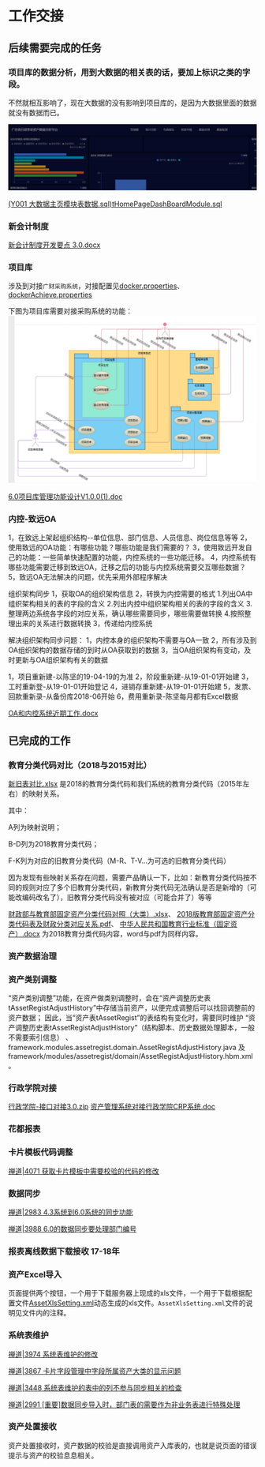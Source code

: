 # 工作交接

## 后续需要完成的任务

### 项目库的数据分析，用到大数据的相关表的话，要加上标识之类的字段。
 
  不然就相互影响了，现在大数据的没有影响到项目库的，是因为大数据里面的数据 就没有数据而已。

  ![项目库-大数据](https://github.com/WenzelLin/knowledge-base/blob/master/Work%20Handover/%E5%B9%BF%E5%B7%9E%E7%9B%9B%E7%A5%BA%E4%BF%A1%E6%81%AF%E7%A7%91%E6%8A%80%E6%9C%89%E9%99%90%E5%85%AC%E5%8F%B8/%E9%A1%B9%E7%9B%AE%E5%BA%93-%E5%A4%A7%E6%95%B0%E6%8D%AE.png?raw=true)

  [(Y001 大数据主页模块表数据.sql)tHomePageDashBoardModule.sql](https://github.com/WenzelLin/knowledge-base/blob/master/Work%20Handover/%E5%B9%BF%E5%B7%9E%E7%9B%9B%E7%A5%BA%E4%BF%A1%E6%81%AF%E7%A7%91%E6%8A%80%E6%9C%89%E9%99%90%E5%85%AC%E5%8F%B8/(Y001%20%E5%A4%A7%E6%95%B0%E6%8D%AE%E4%B8%BB%E9%A1%B5%E6%A8%A1%E5%9D%97%E8%A1%A8%E6%95%B0%E6%8D%AE)tHomePageDashBoardModule.sql)


### 新会计制度
 [新会计制度开发要点 3.0.docx](https://github.com/WenzelLin/knowledge-base/blob/master/Work%20Handover/%E5%B9%BF%E5%B7%9E%E7%9B%9B%E7%A5%BA%E4%BF%A1%E6%81%AF%E7%A7%91%E6%8A%80%E6%9C%89%E9%99%90%E5%85%AC%E5%8F%B8/%E6%96%B0%E4%BC%9A%E8%AE%A1%E5%88%B6%E5%BA%A6%E5%BC%80%E5%8F%91%E8%A6%81%E7%82%B9%203.0.docx)

### 项目库
 涉及到对接`广财采购系统`，对接配置见[docker.properties](https://github.com/WenzelLin/knowledge-base/blob/master/Work%20Handover/%E5%B9%BF%E5%B7%9E%E7%9B%9B%E7%A5%BA%E4%BF%A1%E6%81%AF%E7%A7%91%E6%8A%80%E6%9C%89%E9%99%90%E5%85%AC%E5%8F%B8/docker.properties)、[dockerAchieve.properties](https://github.com/WenzelLin/knowledge-base/blob/master/Work%20Handover/%E5%B9%BF%E5%B7%9E%E7%9B%9B%E7%A5%BA%E4%BF%A1%E6%81%AF%E7%A7%91%E6%8A%80%E6%9C%89%E9%99%90%E5%85%AC%E5%8F%B8/dockerAchieve.properties)
 
 下图为项目库需要对接采购系统的功能：
 ![项目库-采购-广财](https://github.com/WenzelLin/knowledge-base/blob/master/Work%20Handover/%E5%B9%BF%E5%B7%9E%E7%9B%9B%E7%A5%BA%E4%BF%A1%E6%81%AF%E7%A7%91%E6%8A%80%E6%9C%89%E9%99%90%E5%85%AC%E5%8F%B8/%E9%A1%B9%E7%9B%AE%E5%BA%93-%E9%87%87%E8%B4%AD-%E5%B9%BF%E8%B4%A2.png?raw=true)
 
 [6.0项目库管理功能设计V1.0.0(1).doc](https://github.com/WenzelLin/knowledge-base/blob/master/Work%20Handover/%E5%B9%BF%E5%B7%9E%E7%9B%9B%E7%A5%BA%E4%BF%A1%E6%81%AF%E7%A7%91%E6%8A%80%E6%9C%89%E9%99%90%E5%85%AC%E5%8F%B8/6.0%E9%A1%B9%E7%9B%AE%E5%BA%93%E7%AE%A1%E7%90%86%E5%8A%9F%E8%83%BD%E8%AE%BE%E8%AE%A1V1.0.0(1).doc)

### 内控-致远OA
1，在致远上架起组织结构--单位信息、部门信息、人员信息、岗位信息等等
2，使用致远的OA功能：有哪些功能？哪些功能是我们需要的？
3，使用致远开发自己的功能：一些简单快速配置的功能，内控系统的一些功能迁移。
4，内控系统有哪些功能需要迁移到致远OA，迁移之后的功能与内控系统需要交互哪些数据？
5，致远OA无法解决的问题，优先采用外部程序解决


组织架构同步
1，获取OA的组织架构信息
2，转换为内控需要的格式
	1.列出OA中组织架构相关的表的字段的含义
	2.列出内控中组织架构相关的表的字段的含义
	3.整理两边系统各字段的对应关系，确认哪些需要同步，哪些需要做转换
	4.按照整理出来的关系进行数据转换
3，传递给内控系统

解决组织架构同步问题：
1，内控本身的组织架构不需要与OA一致
2，所有涉及到OA组织架构的数据存储的到时从OA获取到的数据
3，当OA组织架构有变动，及时更新与OA组织架构有关的数据

1，项目重新建-以陈坚的19-04-19的为准
2，阶段重新建-从19-01-01开始建
3，工时重新登-从19-01-01开始登记
4，进销存重新建-从19-01-01开始建
5，发票、回款重新录-从备份库2018-06开始
6，费用重新录-陈坚每月都有Excel数据


 [OA和内控系统近期工作.docx](https://github.com/WenzelLin/knowledge-base/blob/master/Work%20Handover/%E5%B9%BF%E5%B7%9E%E7%9B%9B%E7%A5%BA%E4%BF%A1%E6%81%AF%E7%A7%91%E6%8A%80%E6%9C%89%E9%99%90%E5%85%AC%E5%8F%B8/OA%E5%92%8C%E5%86%85%E6%8E%A7%E7%B3%BB%E7%BB%9F%E8%BF%91%E6%9C%9F%E5%B7%A5%E4%BD%9C.docx)

## 已完成的工作

### 教育分类代码对比（2018与2015对比）

  [新旧表对比.xlsx](https://github.com/WenzelLin/knowledge-base/blob/master/Work%20Handover/%E5%B9%BF%E5%B7%9E%E7%9B%9B%E7%A5%BA%E4%BF%A1%E6%81%AF%E7%A7%91%E6%8A%80%E6%9C%89%E9%99%90%E5%85%AC%E5%8F%B8/%E6%96%B0%E6%97%A7%E8%A1%A8%E5%AF%B9%E6%AF%94.xlsx) 是2018的教育分类代码和我们系统的教育分类代码（2015年左右）的映射关系。
  
  其中：
  
  A列为映射说明；
  
  B-D列为2018教育分类代码；
  
  F-K列为对应的旧教育分类代码（M-R、T-V...为可选的旧教育分类代码）

  因为发现有些映射关系存在问题，需要产品确认一下，比如：新教育分类代码按不同的规则对应了多个旧教育分类代码，新教育分类代码无法确认是否是新增的（可能改编码改名了），旧教育分类代码没有被对应（可能合并了）等等

  
  [财政部与教育部固定资产分类代码对照（大类）.xlsx](https://github.com/WenzelLin/knowledge-base/blob/master/Work%20Handover/%E5%B9%BF%E5%B7%9E%E7%9B%9B%E7%A5%BA%E4%BF%A1%E6%81%AF%E7%A7%91%E6%8A%80%E6%9C%89%E9%99%90%E5%85%AC%E5%8F%B8/%E8%B4%A2%E6%94%BF%E9%83%A8%E4%B8%8E%E6%95%99%E8%82%B2%E9%83%A8%E5%9B%BA%E5%AE%9A%E8%B5%84%E4%BA%A7%E5%88%86%E7%B1%BB%E4%BB%A3%E7%A0%81%E5%AF%B9%E7%85%A7%EF%BC%88%E5%A4%A7%E7%B1%BB%EF%BC%89.xlsx)、
  [2018版教育部固定资产分类代码表及财政分类对应关系.pdf](https://github.com/WenzelLin/knowledge-base/blob/master/Work%20Handover/%E5%B9%BF%E5%B7%9E%E7%9B%9B%E7%A5%BA%E4%BF%A1%E6%81%AF%E7%A7%91%E6%8A%80%E6%9C%89%E9%99%90%E5%85%AC%E5%8F%B8/2018%E7%89%88%E6%95%99%E8%82%B2%E9%83%A8%E5%9B%BA%E5%AE%9A%E8%B5%84%E4%BA%A7%E5%88%86%E7%B1%BB%E4%BB%A3%E7%A0%81%E8%A1%A8%E5%8F%8A%E8%B4%A2%E6%94%BF%E5%88%86%E7%B1%BB%E5%AF%B9%E5%BA%94%E5%85%B3%E7%B3%BB.pdf)、
  [中华人民共和国教育行业标准（固定资产）.docx](https://github.com/WenzelLin/knowledge-base/blob/master/Work%20Handover/%E5%B9%BF%E5%B7%9E%E7%9B%9B%E7%A5%BA%E4%BF%A1%E6%81%AF%E7%A7%91%E6%8A%80%E6%9C%89%E9%99%90%E5%85%AC%E5%8F%B8/%E4%B8%AD%E5%8D%8E%E4%BA%BA%E6%B0%91%E5%85%B1%E5%92%8C%E5%9B%BD%E6%95%99%E8%82%B2%E8%A1%8C%E4%B8%9A%E6%A0%87%E5%87%86%EF%BC%88%E5%9B%BA%E5%AE%9A%E8%B5%84%E4%BA%A7%EF%BC%89.docx) 为2018教育分类代码内容，word与pdf为同样内容。

### 资产数据治理

### 资产类别调整

“资产类别调整”功能，在资产做类别调整时，会在“资产调整历史表tAssetRegistAdjustHistory”中存储当前资产，以便完成调整后可以找回调整前的资产数据；
因此，当“资产表tAssetRegist”的表结构有变化时，需要同时维护
“资产调整历史表tAssetRegistAdjustHistory”（结构脚本、历史数据处理脚本，一般不需要索引信息）
、framework.modules.assetregist.domain.AssetRegistAdjustHistory.java
及framework/modules/assetregist/domain/AssetRegistAdjustHistory.hbm.xml。

### 行政学院对接
[行政学院-接口对接3.0.zip](https://github.com/WenzelLin/knowledge-base/blob/master/Work%20Handover/%E5%B9%BF%E5%B7%9E%E7%9B%9B%E7%A5%BA%E4%BF%A1%E6%81%AF%E7%A7%91%E6%8A%80%E6%9C%89%E9%99%90%E5%85%AC%E5%8F%B8/%E8%A1%8C%E6%94%BF%E5%AD%A6%E9%99%A2-%E6%8E%A5%E5%8F%A3%E5%AF%B9%E6%8E%A53.0.zip)
[资产管理系统对接行政学院CRP系统.doc](https://github.com/WenzelLin/knowledge-base/blob/master/Work%20Handover/%E5%B9%BF%E5%B7%9E%E7%9B%9B%E7%A5%BA%E4%BF%A1%E6%81%AF%E7%A7%91%E6%8A%80%E6%9C%89%E9%99%90%E5%85%AC%E5%8F%B8/%E8%B5%84%E4%BA%A7%E7%AE%A1%E7%90%86%E7%B3%BB%E7%BB%9F%E5%AF%B9%E6%8E%A5%E8%A1%8C%E6%94%BF%E5%AD%A6%E9%99%A2CRP%E7%B3%BB%E7%BB%9F.doc)

### 花都报表

### 卡片模板代码调整

  [禅道|4071 获取卡片模板中需要校验的代码的修改](http://192.168.200.90:8999/zentao/bug-view-4071.html)

### 数据同步

  [禅道|2983 4.3系统到6.0系统的同步功能](http://192.168.200.90:8999/zentao/bug-view-2983.html)
  
  [禅道|3988 6.0的数据同步要处理部门编号](http://192.168.200.90:8999/zentao/bug-view-3988.html)

### 报表离线数据下载接收 17-18年

### 资产Excel导入
  页面提供两个按钮，一个用于下载服务器上现成的xls文件，一个用于下载根据配置文件[AssetXlsSetting.xml](https://github.com/WenzelLin/knowledge-base/blob/master/Work%20Handover/%E5%B9%BF%E5%B7%9E%E7%9B%9B%E7%A5%BA%E4%BF%A1%E6%81%AF%E7%A7%91%E6%8A%80%E6%9C%89%E9%99%90%E5%85%AC%E5%8F%B8/AssetXlsSetting.xml)动态生成的xls文件。`AssetXlsSetting.xml`文件的说明见文件内的注释。

### 系统表维护

  [禅道|3974 系统表维护的修改](http://192.168.200.90:8999/zentao/bug-view-3974.html)

  [禅道|3867 卡片字段管理中字段所属资产大类的显示问题](http://192.168.200.90:8999/zentao/bug-view-3867.html)
  
  [禅道|3448 系统表维护的表中的列不参与同步相关的检查](http://192.168.200.90:8999/zentao/bug-view-3448.html)
  
  [禅道|2991 [重要]数据同步导入时，部门表的需要作为非业务表进行特殊处理](http://192.168.200.90:8999/zentao/bug-view-2991.html)

### 资产处置接收
  资产处置接收时，资产数据的校验是直接调用资产入库表的，也就是说页面的错误提示与资产的校验息息相关。
